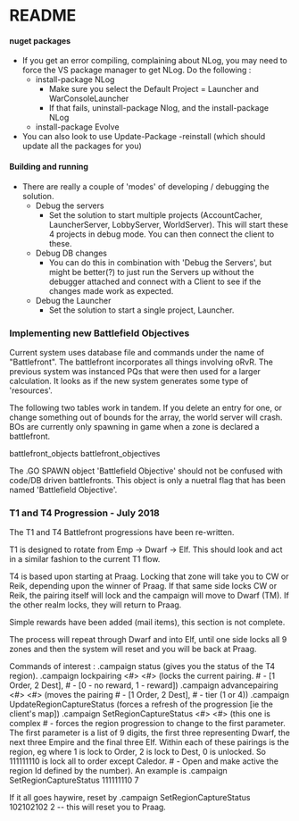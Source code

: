 # README #

#### nuget packages ####
* If you get an error compiling, complaining about NLog, you may need to force the VS package manager to get NLog. Do the following : 
	* install-package NLog  
		* Make sure you select the Default Project = Launcher and WarConsoleLauncher
		* If that fails, uninstall-package Nlog, and the install-package NLog
	* install-package Evolve
* You can also look to use Update-Package -reinstall (which should update all the packages for you)

#### Building and running ####

* There are really a couple of 'modes' of developing / debugging the solution. 
	* Debug the servers
		* Set the solution to start multiple projects (AccountCacher, LauncherServer, LobbyServer, WorldServer). This will start these 4 projects in debug mode. You can then connect the client to these. 
	* Debug DB changes
		* You can do this in combination with 'Debug the Servers', but might be better(?) to just run the Servers up without the debugger attached and connect with a Client to see if the changes made work as expected.
	* Debug the Launcher
		* Set the solution to start a single project, Launcher.

### Implementing new Battlefield Objectives

Current system uses database file and commands under the name of "Battlefront". The battlefront incorporates all things involving oRvR.
The previous system was instanced PQs that were then used for a larger calculation. It looks as if the new system generates some type of 'resources'.

The following two tables work in tandem. If you delete an entry for one, or change something out of bounds for the array, the world server will crash.
BOs are currently only spawning in game when a zone is declared a battlefront.

battlefront_objects
battlefront_objectives

The .GO SPAWN object 'Battlefield Objective' should not be confused with code/DB driven battlefronts. This object is only a nuetral flag that has been named  'Battlefield Objective'.

### T1 and T4 Progression - July 2018 ###

The T1 and T4 Battlefront progressions have been re-written.

T1 is designed to rotate from Emp -> Dwarf -> Elf. This should look and act in a similar fashion to the current T1 flow.

T4 is based upon starting at Praag. Locking that zone will take you to CW or Reik, depending upon the winner of Praag. If that same side locks CW or Reik, the pairing itself will lock and the campaign will move to Dwarf (TM). If the other realm locks, they will return to Praag. 

Simple rewards have been added (mail items), this section is not complete.

The process will repeat through Dwarf and into Elf, until one side locks all 9 zones and then the system will reset and you will be back at Praag. 

Commands of interest : 
.campaign status (gives you the status of the T4 region). 
.campaign lockpairing <#> <#> (locks the current pairing. # - [1 Order, 2 Dest], # - [0 - no reward, 1 - reward])
.campaign advancepairing <#> <#> (moves the pairing # - [1 Order, 2 Dest], # - tier (1 or 4))
.campaign UpdateRegionCaptureStatus (forces a refresh of the progression [ie the client's map])
.campaign SetRegionCaptureStatus <#> <#> (this one is complex # - forces the region progression to change to the first parameter. The first parameter is a list of 9 digits, the first three representing Dwarf, the next three Empire and the final three Elf. Within each of these pairings is the region, eg <BC><TM><KV> where 1 is lock to Order, 2 is lock to Dest, 0 is unlocked. So 111111110 is lock all to order except Caledor. # - Open and make active the region Id defined by the number). An example is .campaign SetRegionCaptureStatus 111111110 7

If it all goes haywire, reset by .campaign SetRegionCaptureStatus 102102102 2  -- this will reset you to Praag.